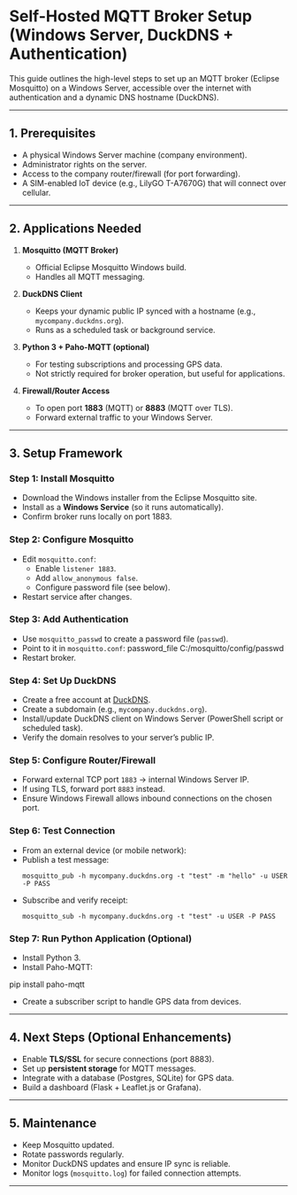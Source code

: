 # Self-Hosted MQTT Broker Setup (Windows Server, DuckDNS + Authentication)

This guide outlines the high-level steps to set up an MQTT broker (Eclipse Mosquitto) on a Windows Server, accessible over the internet with authentication and a dynamic DNS hostname (DuckDNS).

---

## 1. Prerequisites

- A physical Windows Server machine (company environment).
- Administrator rights on the server.
- Access to the company router/firewall (for port forwarding).
- A SIM-enabled IoT device (e.g., LilyGO T-A7670G) that will connect over cellular.

---

## 2. Applications Needed

1. **Mosquitto (MQTT Broker)**  
   - Official Eclipse Mosquitto Windows build.  
   - Handles all MQTT messaging.

2. **DuckDNS Client**  
   - Keeps your dynamic public IP synced with a hostname (e.g., `mycompany.duckdns.org`).  
   - Runs as a scheduled task or background service.

3. **Python 3 + Paho-MQTT (optional)**  
   - For testing subscriptions and processing GPS data.  
   - Not strictly required for broker operation, but useful for applications.

4. **Firewall/Router Access**  
   - To open port **1883** (MQTT) or **8883** (MQTT over TLS).  
   - Forward external traffic to your Windows Server.

---

## 3. Setup Framework

### Step 1: Install Mosquitto
- Download the Windows installer from the Eclipse Mosquitto site.
- Install as a **Windows Service** (so it runs automatically).
- Confirm broker runs locally on port 1883.

### Step 2: Configure Mosquitto
- Edit `mosquitto.conf`:
  - Enable `listener 1883`.
  - Add `allow_anonymous false`.
  - Configure password file (see below).
- Restart service after changes.

### Step 3: Add Authentication
- Use `mosquitto_passwd` to create a password file (`passwd`).
- Point to it in `mosquitto.conf`: password_file C:/mosquitto/config/passwd
- Restart broker.

### Step 4: Set Up DuckDNS
- Create a free account at [DuckDNS](https://www.duckdns.org/).
- Create a subdomain (e.g., `mycompany.duckdns.org`).
- Install/update DuckDNS client on Windows Server (PowerShell script or scheduled task).
- Verify the domain resolves to your server’s public IP.

### Step 5: Configure Router/Firewall
- Forward external TCP port `1883` → internal Windows Server IP.
- If using TLS, forward port `8883` instead.
- Ensure Windows Firewall allows inbound connections on the chosen port.

### Step 6: Test Connection
- From an external device (or mobile network):
- Publish a test message:
  ```
  mosquitto_pub -h mycompany.duckdns.org -t "test" -m "hello" -u USER -P PASS
  ```
- Subscribe and verify receipt:
  ```
  mosquitto_sub -h mycompany.duckdns.org -t "test" -u USER -P PASS
  ```

### Step 7: Run Python Application (Optional)
- Install Python 3.
- Install Paho-MQTT:

pip install paho-mqtt

- Create a subscriber script to handle GPS data from devices.

---

## 4. Next Steps (Optional Enhancements)
- Enable **TLS/SSL** for secure connections (port 8883).
- Set up **persistent storage** for MQTT messages.
- Integrate with a database (Postgres, SQLite) for GPS data.
- Build a dashboard (Flask + Leaflet.js or Grafana).

---

## 5. Maintenance
- Keep Mosquitto updated.
- Rotate passwords regularly.
- Monitor DuckDNS updates and ensure IP sync is reliable.
- Monitor logs (`mosquitto.log`) for failed connection attempts.

---
